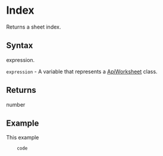 # Index

Returns a sheet index.

## Syntax

expression.

`expression` - A variable that represents a [ApiWorksheet](../ApiWorksheet.md) class.

## Returns

number

## Example

This example

```javascript
	code
```